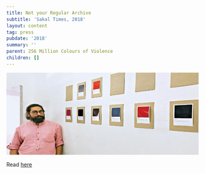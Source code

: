 ```yaml
---
title: Not your Regular Archive
subtitle: 'Sakal Times, 2018'
layout: content
tag: press
pubdate: '2018'
summary: ''
parent: 256 Million Colours of Violence
children: []
---
```

![](/assets/img/sakal-times.jpg)

Read [here](http://www.sakaltimes.com/art-culture/not-your-regular-archive-11900)
